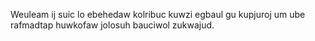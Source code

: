 Weuleam ij suic lo ebehedaw kolribuc kuwzi egbaul gu kupjuroj um ube rafmadtap huwkofaw jolosuh bauciwol zukwajud.